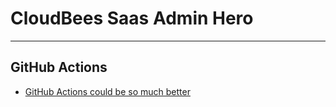# CloudBees Saas Admin Hero

---

## GitHub Actions

- [GitHub Actions could be so much better](https://blog.yossarian.net/2023/09/22/GitHub-Actions-could-be-so-much-better)
